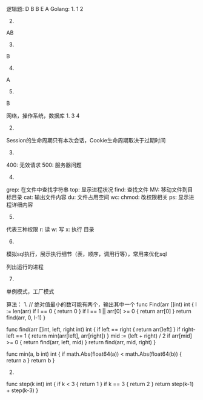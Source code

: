 逻辑题: D B B E A
Golang:
1.
1 2

2.
AB

3.
B

4.
A

5.
B

网络，操作系统，数据库
1.
3 4

2.
Session的生命周期只有本次会话，Cookie生命周期取决于过期时间

3.
400: 无效请求 500: 服务器问题

4.
grep: 在文件中查找字符串   top: 显示进程状况
find: 查找文件      MV: 移动文件到目标目录
cat: 输出文件内容    du: 文件占用空间
wc:               chmod: 改权限相关
ps: 显示进程详细内容

5.
代表三种权限  r: 读 w: 写 x: 执行   目录

6.
模拟sql执行，展示执行细节（表，顺序，调用行等），常用来优化sql

列出运行的进程

7.
单例模式，工厂模式

算法：
1.
// 绝对值最小的数可能有两个，输出其中一个
func Find(arr []int) int {
	l := len(arr)
	if l == 0 {
		return 0
	}
	if l == 1 || arr[0] >= 0 {
		return arr[0]
	}
	return find(arr, 0, l-1)
}

func find(arr []int, left, right int) int {
	if left == right {
		return arr[left]
	}
	if right-left == 1 {
		return min(arr[left], arr[right])
	}
	mid := (left + right) / 2
	if arr[mid] >= 0 {
		return find(arr, left, mid)
	}
	return find(arr, mid, right)
}

func min(a, b int) int {
	if math.Abs(float64(a)) < math.Abs(float64(b)) {
		return a
	}
	return b
}

2.
func step(k int) int {
	if k < 3 {
		return 1
	}
	if k == 3 {
		return 2
	}
	return step(k-1) + step(k-3)
}
